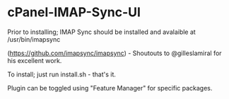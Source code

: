 # cPanel-IMAP-Sync-UI

Prior to installing; IMAP Sync should be installed and avalaible at /usr/bin/imapsync

(https://github.com/imapsync/imapsync) - Shoutouts to @gilleslamiral for his excellent work.

To install; just run install.sh - that's it.

Plugin can be toggled using "Feature Manager" for specific packages.
